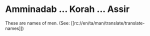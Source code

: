 # Amminadab ... Korah ... Assir

These are names of men. (See: [[rc://en/ta/man/translate/translate-names]])

